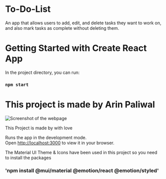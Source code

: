 # To-Do-List
 An app that allows users to add, edit, and delete tasks they want to work on, and also mark tasks as complete without deleting them.
# Getting Started with Create React App
In the project directory, you can run:
### `npm start`

# This project is made by Arin Paliwal

![Screenshot of the webpage](https://drive.google.com/file/d/1_xSHEH3VLDfguasIUAsX8OoS0Xt7c7R5/view?usp=sharing)

This Project is made by with love

Runs the app in the development mode.\
Open [http://localhost:3000](http://localhost:3000) to view it in your browser.

The Material UI Theme & Icons have been used in this project
so you need to install the packages

### 'npm install @mui/material @emotion/react @emotion/styled'
